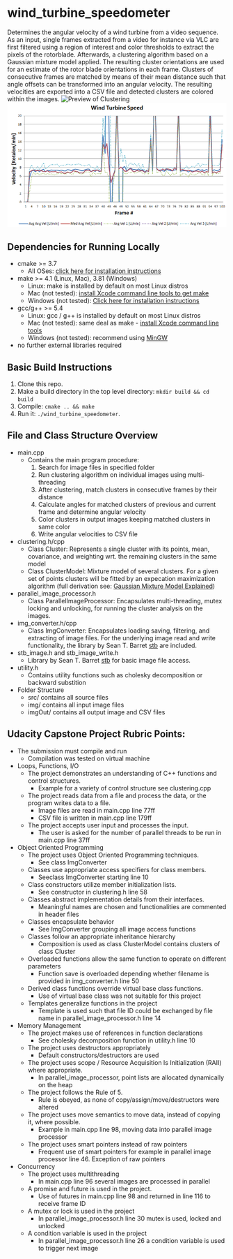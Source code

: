 # wind_turbine_speedometer
Determines the angular velocity of a wind turbine from a video sequence. As an input, single frames extracted from a video for instance via VLC are first filtered using a region of interest and color thresholds to extract the pixels of the rotorblade. Afterwards, a clustering algorithm based on a Gaussian mixture model applied. The resulting cluster orientations are used for an estimate of the rotor blade orientations in each frame. Clusters of consecutive frames are matched by means of their mean distance such that angle offsets can be transformed into an angular velocity. The resulting velocities are exported into a CSV file and detected clusters are colored within the images.
![Preview of Clustering](./preview.gif)
![Graph of CSV](./Graph.png)

## Dependencies for Running Locally
* cmake >= 3.7
  * All OSes: [click here for installation instructions](https://cmake.org/install/)
* make >= 4.1 (Linux, Mac), 3.81 (Windows)
  * Linux: make is installed by default on most Linux distros
  * Mac (not tested): [install Xcode command line tools to get make](https://developer.apple.com/xcode/features/)
  * Windows (not tested): [Click here for installation instructions](http://gnuwin32.sourceforge.net/packages/make.htm)
* gcc/g++ >= 5.4
  * Linux: gcc / g++ is installed by default on most Linux distros
  * Mac (not tested): same deal as make - [install Xcode command line tools](https://developer.apple.com/xcode/features/)
  * Windows (not tested): recommend using [MinGW](http://www.mingw.org/)
* no further external libraries required

## Basic Build Instructions

1. Clone this repo.
2. Make a build directory in the top level directory: `mkdir build && cd build`
3. Compile: `cmake .. && make`
4. Run it: `./wind_turbine_speedometer`.

## File and Class Structure Overview
* main.cpp
  * Contains the main program procedure:
    1. Search for image files in specified folder
    2. Run clustering algorithm on individual images using multi-threading
    3. After clustering, match clusters in consecutive frames by their distance
    4. Calculate angles for matched clusters of previous and current frame and determine angular velocity
    5. Color clusters in output images keeping matched clusters in same color
    6. Write angular velocities to CSV file
* clustering.h/cpp
  * Class Cluster: Represents a single cluster with its points, mean, covariance, and weighting wrt. the remaining clusters in the same model
  * Class ClusterModel: Mixture model of several clusters. For a given set of points clusters will be fitted by an expecation maximization algorithm (full derivation see: [Gaussian Mixture Model Explained](https://towardsdatascience.com/gaussian-mixture-models-explained-6986aaf5a95?gi=ad9aac903aef))
* parallel_image_processor.h
  * Class ParallelImageProcessor: Encapsulates multi-threading, mutex locking and unlocking, for running the cluster analysis on the images.
* img_converter.h/cpp
  * Class ImgConverter: Encapsulates loading saving, filtering, and extracting of image files. For the underlying image read and write functionality, the library by Sean T. Barret [stb](https://github.com/nothings/stb) are included.
* stb_image.h and stb_image_write.h
  * Library by Sean T. Barret [stb](https://github.com/nothings/stb) for basic image file access.
* utility.h
  * Contains utility functions such as cholesky decomposition or backward substition
* Folder Structure
  * src/ contains all source files
  * img/ contains all input image files
  * imgOut/ contains all output image and CSV files

## Udacity Capstone Project Rubric Points:
* The submission must compile and run
  * Compilation was tested on virtual machine
* Loops, Functions, I/O  
  * The project demonstrates an understanding of C++ functions and control structures.
    * Example for a variety of control structure see clustering.cpp
  * The project reads data from a file and process the data, or the program writes data to a file.
    * Image files are read in main.cpp line 77ff
    * CSV file is written in main.cpp line 179ff
  * The project accepts user input and processes the input.
    * The user is asked for the number of parallel threads to be run in main.cpp line 37ff
* Object Oriented Programming
  * The project uses Object Oriented Programming techniques.
    * See class ImgConverter
  * Classes use appropriate access specifiers for class members.
    * Seeclass ImgConverter starting line 10
  * Class constructors utilize member initialization lists.
    * See constructor in clustering.h line 58
  * Classes abstract implementation details from their interfaces.
    * Meaningful names are chosen and functionalities are commented in header files
  * Classes encapsulate behavior
    * See ImgConverter grouping all image access functions
  * Classes follow an appropriate inheritance hierarchy
    * Composition is used as class ClusterModel contains clusters of class Cluster
  * Overloaded functions allow the same function to operate on different parameters
    * Function save is overloaded depending whether filename is provided in img_converter.h line 50
  * Derived class functions override virtual base class functions.
    * Use of virtual base class was not suitable for this project
  * Templates generalize functions in the project
    * Template is used such that file ID could be exchanged by file name in parallel_image_processor.h line 14
* Memory Management
  * The project makes use of references in function declarations
    * See cholesky decomposition function in utility.h line 10
  * The project uses destructors appropriately
    * Default constructors/destructors are used
  * The project uses scope / Resource Acquisition Is Initialization (RAII) where appropriate.
    * In parallel_image_processor, point lists are allocated dynamically on the heap
  * The project follows the Rule of 5.
    * Rule is obeyed, as none of copy/assign/move/destructors were altered
  * The project uses move semantics to move data, instead of copying it, where possible.
    * Example in main.cpp line 98, moving data into parallel image processor
  * The project uses smart pointers instead of raw pointers
    * Frequent use of smart pointers for example in parallel image processor line 46. Exception of raw pointers 
* Concurrency
  * The project uses multithreading
    * In main.cpp line 96 several images are processed in parallel
  * A promise and future is used in the project.
    * Use of futures in main.cpp line 98 and returned in line 116 to receive frame ID
  * A mutex or lock is used in the project
    * In parallel_image_processor.h line 30 mutex is used, locked and unlocked
  * A condition variable is used in the project
    * In parallel_image_processor.h line 26 a condition variable is used to trigger next image